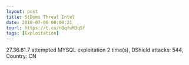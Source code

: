 ```yaml
---
layout: post
title: StDoms Threat Intel
date: 2018-07-06 00:00:21
tourl: https://t.co/nQqfuM3qSf
tags: [Exploitation]
---
```

27.36.61.7 attempted MYSQL exploitation 2 time(s), DShield attacks: 544, Country: CN